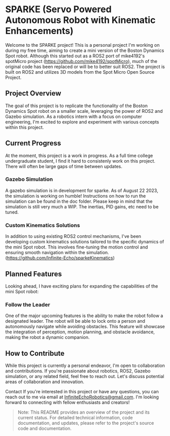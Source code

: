 # SPARKE (Servo Powered Autonomous Robot with Kinematic Enhancements)
Welcome to the SPARKE project! This is a personal project I'm working on during my free time, aiming to create a mini version of the Boston Dynamics Spot robot. Although this started out as a ROS2 port of mike4192's spotMicro project (https://github.com/mike4192/spotMicro), much of the original code has been replaced or will be to better suit ROS2. The project is built on ROS2 and utilizes 3D models from the Spot Micro Open Source Project.

## Project Overview
The goal of this project is to replicate the functionality of the Boston Dynamics Spot robot on a smaller scale, leveraging the power of ROS2 and Gazebo simulation. As a robotics intern with a focus on computer engineering, I'm excited to explore and experiment with various concepts within this project.

## Current Progress
At the moment, this project is a work in progress. As a full time college undergraduate student, I find it hard to consistenly work on this project. There will often be large gaps of time between updates.

### Gazebo Simulation
A gazebo simulation is in development for sparke. As of August 22 2023, the simulation is working on humble! Instructions on how to run the simulation can be found in the doc folder. Please keep in mind that the simulation is still very much a WIP. The inertias, PID gains, etc need to be tuned.

### Custom Kinematics Solutions
In addition to using existing ROS2 control mechanisms, I've been developing custom kinematics solutions tailored to the specific dynamics of the mini Spot robot. This involves fine-tuning the motion control and ensuring smooth navigation within the simulation. (https://github.com/Infinite-Echo/sparkeKinematics)

## Planned Features
Looking ahead, I have exciting plans for expanding the capabilities of the mini Spot robot:

### Follow the Leader
One of the major upcoming features is the ability to make the robot follow a designated leader. The robot will be able to lock onto a person and autonomously navigate while avoiding obstacles. This feature will showcase the integration of perception, motion planning, and obstacle avoidance, making the robot a dynamic companion.

## How to Contribute
While this project is currently a personal endeavor, I'm open to collaboration and contributions. If you're passionate about robotics, ROS2, Gazebo simulation, or any related field, feel free to reach out. Let's discuss potential areas of collaboration and innovation.

Contact
If you're interested in this project or have any questions, you can reach out to me via email at InfiniteEchoRobotics@gmail.com. I'm looking forward to connecting with fellow enthusiasts and creators!

> Note: This README provides an overview of the project and its current status. For detailed technical information, code documentation, and updates, please refer to the project's source code and documentation.
